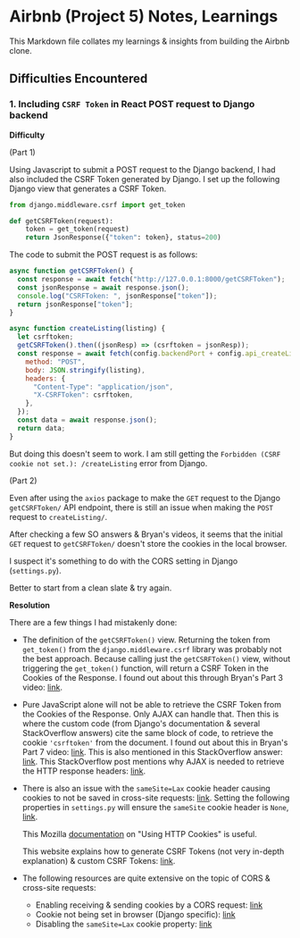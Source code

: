 # Airbnb (Project 5) Notes, Learnings

This Markdown file collates my learnings & insights from building the Airbnb clone.

## Difficulties Encountered

### 1. Including `CSRF Token` in React POST request to Django backend

**Difficulty**

(Part 1)

Using Javascript to submit a POST request to the Django backend, I had also included the CSRF Token generated by Django. I set up the following Django view that generates a CSRF Token.

```py
from django.middleware.csrf import get_token

def getCSRFToken(request):
    token = get_token(request)
    return JsonResponse({"token": token}, status=200)
```

The code to submit the POST request is as follows:

```js
async function getCSRFToken() {
  const response = await fetch("http://127.0.0.1:8000/getCSRFToken");
  const jsonResponse = await response.json();
  console.log("CSRFToken: ", jsonResponse["token"]);
  return jsonResponse["token"];
}

async function createListing(listing) {
  let csrftoken;
  getCSRFToken().then((jsonResp) => (csrftoken = jsonResp));
  const response = await fetch(config.backendPort + config.api_createListing, {
    method: "POST",
    body: JSON.stringify(listing),
    headers: {
      "Content-Type": "application/json",
      "X-CSRFToken": csrftoken,
    },
  });
  const data = await response.json();
  return data;
}
```

But doing this doesn't seem to work. I am still getting the `Forbidden (CSRF cookie not set.): /createListing` error from Django.

(Part 2)

Even after using the `axios` package to make the `GET` request to the Django `getCSRFToken/` API endpoint, there is still an issue when making the `POST` request to `createListing/`.

After checking a few SO answers & Bryan's videos, it seems that the initial `GET` request to `getCSRFToken/` doesn't store the cookies in the local browser.

I suspect it's something to do with the CORS setting in Django (`settings.py`).

Better to start from a clean slate & try again.

**Resolution**

There are a few things I had mistakenly done:

- The definition of the `getCSRFToken()` view. Returning the token from `get_token()` from the `django.middleware.csrf` library was probably not the best approach. Because calling just the `getCSRFToken()` view, without triggering the `get_token()` function, will return a CSRF Token in the Cookies of the Response.
  I found out about this through Bryan's Part 3 video: [link](https://youtu.be/NFHiT4ncPD8?t=1052).

- Pure JavaScript alone will not be able to retrieve the CSRF Token from the Cookies of the Response. Only AJAX can handle that. Then this is where the custom code (from Django's documentation & several StackOverflow answers) cite the same block of code, to retrieve the cookie `'csrftoken'` from the document.
  I found out about this in Bryan's Part 7 video: [link](https://youtu.be/EMKRnPeiD5A?t=2174).
  This is also mentioned in this StackOverflow answer: [link](https://stackoverflow.com/a/220233/15781733).
  This StackOverflow post mentions why AJAX is needed to retrieve the HTTP response headers: [link](https://stackoverflow.com/questions/220231/accessing-the-web-pages-http-headers-in-javascript).

- There is also an issue with the `sameSite=Lax` cookie header causing cookies to not be saved in cross-site requests: [link](https://stackoverflow.com/a/72322207/15781733). Setting the following properties in `settings.py` will ensure the `sameSite` cookie header is `None`, [link](https://stackoverflow.com/a/63590219/15781733).

  This Mozilla [documentation](https://developer.mozilla.org/en-US/docs/Web/HTTP/Cookies) on "Using HTTP Cookies" is useful.

  This website explains how to generate CSRF Tokens (not very in-depth explanation) & custom CSRF Tokens: [link](https://www.makeuseof.com/django-csrf-tokens-what-why-need/).

- The following resources are quite extensive on the topic of CORS & cross-site requests:
  - Enabling receiving & sending cookies by a CORS request: [link](https://stackoverflow.com/a/46412839/15781733)
  - Cookie not being set in browser (Django specific): [link](https://stackoverflow.com/a/71309794/15781733)
  - Disabling the `sameSite=Lax` cookie property: [link](https://stackoverflow.com/questions/63576338/django-check-cookiess-samesite-attribute)
